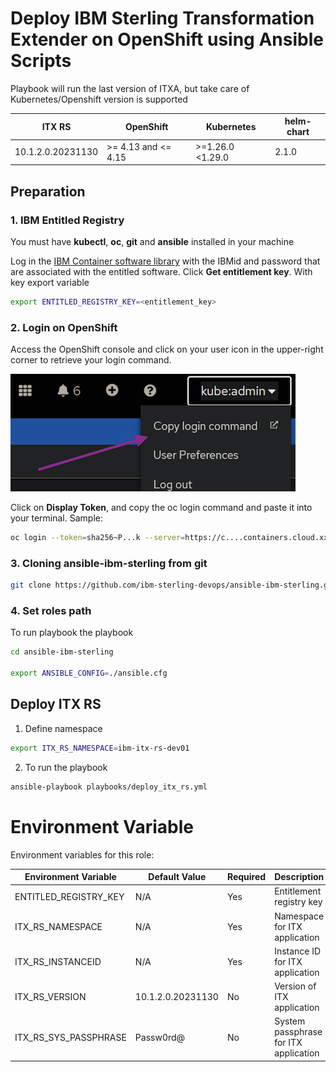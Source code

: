 # Deploy IBM Sterling Transformation Extender on OpenShift using Ansible Scripts

Playbook will run the last version of ITXA, but take care of Kubernetes/Openshift version is supported

| ITX RS                    | OpenShift           | Kubernetes          | helm-chart |
|---------------------------|---------------------|---------------------|------------|
| 10.1.2.0.20231130         | >= 4.13 and <= 4.15 | >=1.26.0 <1.29.0    | 2.1.0      |

## Preparation

### 1. IBM Entitled Registry

You must have **kubectl**, **oc**, **git** and **ansible** installed in your machine

Log in the [IBM Container software library](https://myibm.ibm.com/products-services/containerlibrary) with the IBMid and password that are associated with the entitled software. Click **Get entitlement key**. With key export variable

```bash 
export ENTITLED_REGISTRY_KEY=<entitlement_key>
```

### 2. Login on OpenShift

Access the OpenShift console and click on your user icon in the upper-right corner to retrieve your login command.

![Copy Login](./images/get_oc_login.png)

Click on **Display Token**, and copy the oc login command and paste it into your terminal. Sample:

```bash 
oc login --token=sha256~P...k --server=https://c....containers.cloud.xxx.com:31234
```

### 3. Cloning ansible-ibm-sterling from git

```bash 
git clone https://github.com/ibm-sterling-devops/ansible-ibm-sterling.git
```

### 4. Set roles path

To run playbook the playbook

```bash 
cd ansible-ibm-sterling

export ANSIBLE_CONFIG=./ansible.cfg 
```


## Deploy ITX RS

1) Define namespace

```bash 
export ITX_RS_NAMESPACE=ibm-itx-rs-dev01
```

2) To run the playbook

```bash 
ansible-playbook playbooks/deploy_itx_rs.yml
```

# Environment Variable

Environment variables for this role:

| Environment Variable        | Default Value          | Required | Description                                      |
|-----------------------------|------------------------|----------|--------------------------------------------------|
| ENTITLED_REGISTRY_KEY       | N/A                    | Yes      | Entitlement registry key                         |
| ITX_RS_NAMESPACE            | N/A                    | Yes      | Namespace for ITX application                    |
| ITX_RS_INSTANCEID           | N/A                    | Yes      | Instance ID for ITX application                  |
| ITX_RS_VERSION              | 10.1.2.0.20231130      | No       | Version of ITX application                       |
| ITX_RS_SYS_PASSPHRASE       | Passw0rd@              | No       | System passphrase for ITX application            |
